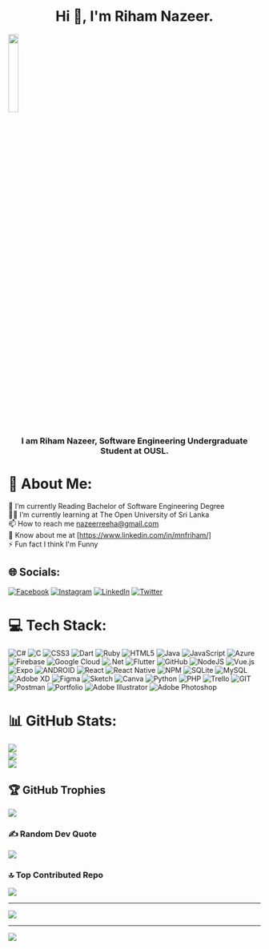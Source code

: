 <h1 align="center">Hi 👋, I'm Riham Nazeer.</h1>

<img src="https://github.com/vimalverma558/vimalverma558/blob/v2/img/hello.gif" width="20%">
<h3 align="center">I am Riham Nazeer, Software Engineering Undergraduate Student at OUSL.</h3>
 
# 💫 About Me:
 🔭 I’m currently Reading Bachelor of Software Engineering Degree<br>👨‍💻 I’m currently learning at The Open University of Sri Lanka<br>📫 How to reach me nazeerreeha@gmail.com<br>📄 Know about me at [https://www.linkedin.com/in/mnfriham/]<br>⚡ Fun fact I think I'm Funny


## 🌐 Socials:
[![Facebook](https://img.shields.io/badge/Facebook-%231877F2.svg?logo=Facebook&logoColor=white)](https://facebook.com/reehanazeer) [![Instagram](https://img.shields.io/badge/Instagram-%23E4405F.svg?logo=Instagram&logoColor=white)](https://instagram.com/reeha_nazeer) [![LinkedIn](https://img.shields.io/badge/LinkedIn-%230077B5.svg?logo=linkedin&logoColor=white)](https://linkedin.com/in/mnfriham) [![Twitter](https://img.shields.io/badge/Twitter-%231DA1F2.svg?logo=Twitter&logoColor=white)](https://twitter.com/ReehaNazeer) 

# 💻 Tech Stack:
![C#](https://img.shields.io/badge/c%23-%23239120.svg?style=plastic&logo=c-sharp&logoColor=white) ![C](https://img.shields.io/badge/c-%2300599C.svg?style=plastic&logo=c&logoColor=white) ![CSS3](https://img.shields.io/badge/css3-%231572B6.svg?style=plastic&logo=css3&logoColor=white) ![Dart](https://img.shields.io/badge/dart-%230175C2.svg?style=plastic&logo=dart&logoColor=white) ![Ruby](https://img.shields.io/badge/ruby-%23CC342D.svg?style=plastic&logo=ruby&logoColor=white) ![HTML5](https://img.shields.io/badge/html5-%23E34F26.svg?style=plastic&logo=html5&logoColor=white) ![Java](https://img.shields.io/badge/java-%23ED8B00.svg?style=plastic&logo=java&logoColor=white) ![JavaScript](https://img.shields.io/badge/javascript-%23323330.svg?style=plastic&logo=javascript&logoColor=%23F7DF1E) ![Azure](https://img.shields.io/badge/azure-%230072C6.svg?style=plastic&logo=azure-devops&logoColor=white) ![Firebase](https://img.shields.io/badge/firebase-%23039BE5.svg?style=plastic&logo=firebase) ![Google Cloud](https://img.shields.io/badge/Google%20Cloud-%234285F4.svg?style=plastic&logo=google-cloud&logoColor=white) ![.Net](https://img.shields.io/badge/.NET-5C2D91?style=plastic&logo=.net&logoColor=white) ![Flutter](https://img.shields.io/badge/Flutter-%2302569B.svg?style=plastic&logo=Flutter&logoColor=white) ![GitHub](https://img.shields.io/badge/GitHub-%23121011.svg?style=plastic&logo=github&logoColor=white) ![NodeJS](https://img.shields.io/badge/node.js-6DA55F?style=plastic&logo=node.js&logoColor=white) ![Vue.js](https://img.shields.io/badge/vuejs-%2335495e.svg?style=plastic&logo=vuedotjs&logoColor=%234FC08D) ![Expo](https://img.shields.io/badge/expo-1C1E24?style=plastic&logo=expo&logoColor=#D04A37) ![ANDROID](https://img.shields.io/badge/android-%2320232a.svg?style=plastic&logo=android&logoColor=%a4c639) ![React](https://img.shields.io/badge/react-%2320232a.svg?style=plastic&logo=react&logoColor=%2361DAFB) ![React Native](https://img.shields.io/badge/react_native-%2320232a.svg?style=plastic&logo=react&logoColor=%2361DAFB) ![NPM](https://img.shields.io/badge/NPM-%23000000.svg?style=plastic&logo=npm&logoColor=white) ![SQLite](https://img.shields.io/badge/sqlite-%2307405e.svg?style=plastic&logo=sqlite&logoColor=white) ![MySQL](https://img.shields.io/badge/mysql-%2300f.svg?style=plastic&logo=mysql&logoColor=white) ![Adobe XD](https://img.shields.io/badge/Adobe%20XD-470137?style=plastic&logo=Adobe%20XD&logoColor=#FF61F6) 	![Figma](https://img.shields.io/badge/figma-%23F24E1E.svg?style=plastic&logo=figma&logoColor=white) ![Sketch](https://img.shields.io/badge/Sketch-FFB387?style=plastic&logo=sketch&logoColor=black) ![Canva](https://img.shields.io/badge/Canva-%2300C4CC.svg?style=plastic&logo=Canva&logoColor=white) ![Python](https://img.shields.io/badge/python-3670A0?style=plastic&logo=python&logoColor=ffdd54) ![PHP](https://img.shields.io/badge/php-%23777BB4.svg?style=plastic&logo=php&logoColor=white) ![Trello](https://img.shields.io/badge/Trello-%23026AA7.svg?style=plastic&logo=Trello&logoColor=white) ![GIT](https://img.shields.io/badge/Git-fc6d26?style=plastic&logo=git&logoColor=white) ![Postman](https://img.shields.io/badge/Postman-FF6C37?style=plastic&logo=postman&logoColor=white) ![Portfolio](https://img.shields.io/badge/Portfolio-%23000000.svg?style=plastic&logo=firefox&logoColor=#FF7139) ![Adobe Illustrator](https://img.shields.io/badge/adobeillustrator-%23FF9A00.svg?style=plastic&logo=adobeillustrator&logoColor=white) ![Adobe Photoshop](https://img.shields.io/badge/adobephotoshop-%2331A8FF.svg?style=plastic&logo=adobephotoshop&logoColor=white)
# 📊 GitHub Stats:
![](https://github-readme-stats.vercel.app/api?username=rihamnazeer&theme=monokai&hide_border=false&include_all_commits=true&count_private=true)<br/>
![](https://github-readme-streak-stats.herokuapp.com/?user=rihamnazeer&theme=monokai&hide_border=false)<br/>
![](https://github-readme-stats.vercel.app/api/top-langs/?username=rihamnazeer&theme=monokai&hide_border=false&include_all_commits=true&count_private=true&layout=compact)

## 🏆 GitHub Trophies
![](https://github-profile-trophy.vercel.app/?username=rihamnazeer&theme=monokai&no-frame=false&no-bg=false&margin-w=4)

### ✍️ Random Dev Quote
![](https://quotes-github-readme.vercel.app/api?type=horizontal&theme=radical)

### 🔝 Top Contributed Repo
![](https://github-contributor-stats.vercel.app/api?username=rihamnazeer&limit=5&theme=monokai&combine_all_yearly_contributions=true)

---
[![](https://visitcount.itsvg.in/api?id=rihamnazeer&icon=0&color=1)](https://visitcount.itsvg.in)

<!-- Proudly created with GPRM ( https://gprm.itsvg.in ) -->
---
[![](https://visitcount.itsvg.in/api?id=rihamnazeer&icon=0&color=0)](https://visitcount.itsvg.in)

<!-- Proudly created with GPRM ( https://gprm.itsvg.in ) -->
